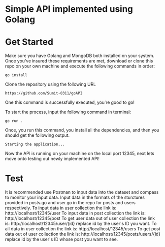 <h1>Simple API implemented using Golang</h1>

# Get Started

Make sure you have Golang and MongoDB both installed on your system.
Once you've insured these requirements are met, download or clone this repo on your own machine
and execute the following commands in order:

```
go install
```

<p>Clone the repository using the following URL</p>

```
https://github.com/Sumit-0311/goAPI
```

One this command is successfully executed, you're good to go!

To start the process, input the following command in terminal:

```
go run .
```

Once, you run this command, you install all the dependencies, and then you should get the following output.

```
Starting the application...
```

Now the API is running on your machine on the local port 12345, next lets move onto testing out newly
implemented API!

# Test

It is recommended use Postman to input data into the dataset and compass to monitor your input data.
Input data in the formats of the sturctures provided in posts.go and user.go in the repo for posts and
users respectively.
To input data in user collection the link is: http://localhost/12345/user
To input data in post collection the link is: http://localhost/12345/post
To get user data out of user collection the link is: http://localhost/12345/user/{id} replace id by the user's ID you want.
To all data in user collection the link is: http://localhost/12345/users
To get post data out of user collection the link is: http://localhost/12345/posts/users/{id} replace id by the user's ID whose post you want to see.
